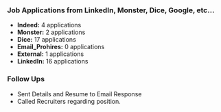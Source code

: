 ### **Job Applications from LinkedIn, Monster, Dice, Google, etc...**
- **Indeed:** 4 applications
- **Monster:** 2 applications
- **Dice:** 17 applications
- **Email_Prohires:** 0 applications
- **External:** 1 applications  
- **LinkedIn:** 16 applications

### **Follow Ups**
- Sent Details and Resume to Email Response
- Called Recruiters regarding position.